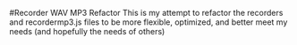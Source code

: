 #Recorder WAV MP3 Refactor
This is my attempt to refactor the recorders and recordermp3.js files to be more flexible, optimized, and better meet my needs (and hopefully the needs of others)